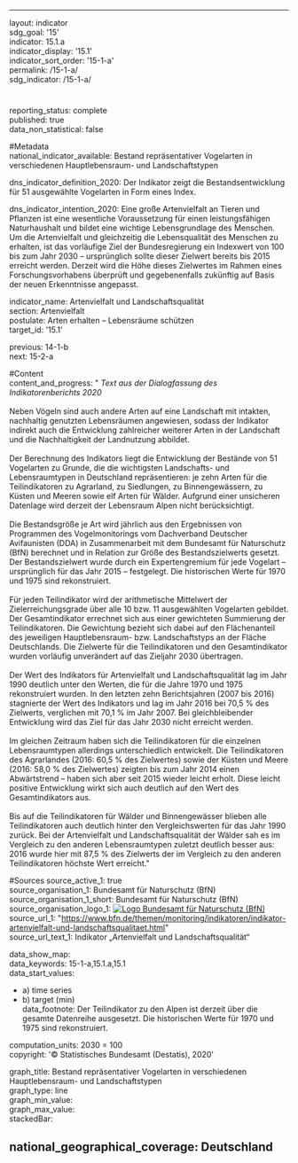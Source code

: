 ---
                   
layout: indicator                   
sdg_goal: '15'                   
indicator: 15.1.a                   
indicator_display: '15.1'                   
indicator_sort_order: '15-1-a'                   
permalink: /15-1-a/                   
sdg_indicator: /15-1-a/                   

#                   
reporting_status: complete                   
published: true                   
data_non_statistical: false                   


#Metadata                   
national_indicator_available: Bestand repräsentativer Vogelarten in verschiedenen Hauptlebensraum- und Landschaftstypen                   

dns_indicator_definition_2020: Der Indikator zeigt die Bestandsentwicklung für 51 ausgewählte Vogelarten in Form eines Index.                   

dns_indicator_intention_2020: Eine große Artenvielfalt an Tieren und Pflanzen ist eine wesentliche Voraussetzung für einen leistungsfähigen Naturhaushalt und bildet eine wichtige Lebensgrundlage des Menschen. Um die Artenvielfalt und gleichzeitig die Lebensqualität des Menschen zu erhalten, ist das vorläufige Ziel der Bundesregierung ein Indexwert von 100 bis zum Jahr 2030 – ursprünglich sollte dieser Zielwert bereits bis 2015 erreicht werden. Derzeit wird die Höhe dieses Zielwertes im Rahmen eines Forschungsvorhabens überprüft und gegebenenfalls zukünftig auf Basis der neuen Erkenntnisse angepasst.                   

indicator_name: Artenvielfalt und Land&shy;schafts&shy;quali&shy;tät                   
section: Artenvielfalt                   
postulate: Arten erhalten – Lebensräume schützen                   
target_id: '15.1'                   

previous: 14-1-b                   
next: 15-2-a                   

#Content                    
content_and_progress: "<i> Text aus der Dialogfassung des Indikatorenberichts 2020</i><br><br>Neben Vögeln sind auch andere Arten auf eine Landschaft mit intakten, nachhaltig genutzten Lebensräumen angewiesen, sodass der Indikator indirekt auch die Entwicklung zahlreicher weiterer Arten in der Landschaft und die Nachhaltigkeit der Landnutzung abbildet.<br><br>Der Berechnung des Indikators liegt die Entwicklung der Bestände von 51 Vogelarten zu Grunde, die die wichtigsten Landschafts- und Lebensraumtypen in Deutschland repräsentieren: je zehn Arten für die Teilindikatoren zu Agrarland, zu Siedlungen, zu Binnengewässern, zu Küsten und Meeren sowie elf Arten für Wälder. Aufgrund einer unsicheren Datenlage wird derzeit der Lebensraum Alpen nicht berücksichtigt.<br><br>Die Bestandsgröße je Art wird jährlich aus den Ergebnissen von Programmen des Vogelmonitorings vom Dachverband Deutscher Avifaunisten (DDA) in Zusammenarbeit mit dem Bundesamt für Naturschutz (BfN) berechnet und in Relation zur Größe des Bestandszielwerts gesetzt. Der Bestandszielwert wurde durch ein Expertengremium für jede Vogelart – ursprünglich für das Jahr 2015 – festgelegt. Die historischen Werte für 1970 und 1975 sind rekonstruiert.<br><br>Für jeden Teilindikator wird der arithmetische Mittelwert der Zielerreichungsgrade über alle 10 bzw. 11 ausgewählten Vogelarten gebildet. Der Gesamtindikator errechnet sich aus einer gewichteten Summierung der Teilindikatoren. Die Gewichtung bezieht sich dabei auf den Flächenanteil des jeweiligen Hauptlebensraum- bzw. Landschaftstyps an der Fläche Deutschlands. Die Zielwerte für die Teilindikatoren und den Gesamtindikator wurden vorläufig unverändert auf das Zieljahr 2030 übertragen.<br><br>Der Wert des Indikators für Artenvielfalt und Landschaftsqualität lag im Jahr 1990 deutlich unter den Werten, die für die Jahre 1970 und 1975 rekonstruiert wurden. In den letzten zehn Berichtsjahren (2007 bis 2016) stagnierte der Wert des Indikators und lag im Jahr 2016 bei 70,5&nbsp;% des Zielwerts, verglichen mit 70,1&nbsp;% im Jahr 2007. Bei gleichbleibender Entwicklung wird das Ziel für das Jahr 2030 nicht erreicht werden.<br><br>Im gleichen Zeitraum haben sich die Teilindikatoren für die einzelnen Lebensraumtypen allerdings unterschiedlich entwickelt. Die Teilindikatoren des Agrarlandes (2016: 60,5&nbsp;% des Zielwertes) sowie der Küsten und Meere (2016: 58,0&nbsp;% des Zielwertes) zeigten bis zum Jahr 2014 einen Abwärtstrend – haben sich aber seit 2015 wieder leicht erholt. Diese leicht positive Entwicklung wirkt sich auch deutlich auf den Wert des Gesamtindikators aus.<br><br>Bis auf die Teilindikatoren für Wälder und Binnengewässer blieben alle Teilindikatoren auch deutlich hinter den Vergleichswerten für das Jahr 1990 zurück. Bei der Artenvielfalt und Landschaftsqualität der Wälder sah es im Vergleich zu den anderen Lebensraumtypen zuletzt deutlich besser aus: 2016 wurde hier mit 87,5&nbsp;% des Zielwerts der im Vergleich zu den anderen Teilindikatoren höchste Wert erreicht."                   

#Sources
source_active_1: true                           
source_organisation_1: Bundesamt für Naturschutz (BfN)                           
source_organisation_1_short: Bundesamt für Naturschutz (BfN)                           
source_organisation_logo_1: <a href="https://www.bfn.de/"><img src="https://g205sdgs.github.io/sdg-indicators/public/logos/bfn.png" alt="Logo Bundesamt für Naturschutz (BfN)" title="Klicken Sie hier um zu der Homepage der Organisation zu gelangen" /></a>
source_url_1: "https://www.bfn.de/themen/monitoring/indikatoren/indikator-artenvielfalt-und-landschaftsqualitaet.html"                               
source_url_text_1: Indikator „Artenvielfalt und Landschaftsqualität“                               


data_show_map:                    
data_keywords: 15-1-a,15.1.a,15.1                   
data_start_values: 
 - a) time series
 - b) target (min)                   
data_footnote: Der Teilindikator zu den Alpen ist derzeit über die gesamte Datenreihe ausgesetzt. Die historischen Werte für 1970 und 1975 sind rekonstruiert.                   

computation_units: 2030 = 100                   
copyright: '&copy; Statistisches Bundesamt (Destatis), 2020'                   

graph_title: Bestand repräsentativer Vogelarten in verschiedenen Hauptlebensraum- und Landschaftstypen                   
graph_type: line                   
graph_min_value:                    
graph_max_value:                    
stackedBar:                    

national_geographical_coverage: Deutschland                   
---